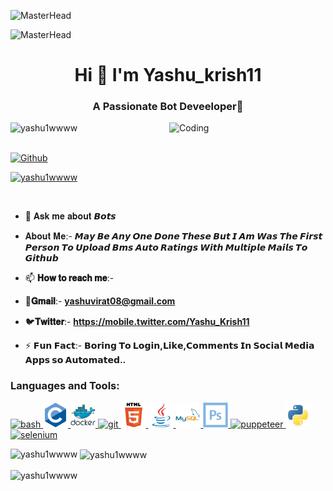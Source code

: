 ![MasterHead](https://raw.githubusercontent.com/yashu1wwww/Lms-Auto-Login-/main/text.gif)

![MasterHead](https://media.tenor.com/qJ5evVs-_uUAAAAC/coding.gif)
<h1 align="center">Hi 👋 I'm Yashu_krish11</h1>
<h3 align="center">A Passionate Bot Deveeloper🤖</h3>
<img align="right" alt="Coding" width="250" src="https://i.pinimg.com/originals/a4/10/2c/a4102c88e38d11babed2452d9ebd582c.gif")

<p align="left"> <img src="https://komarev.com/ghpvc/?username=yashu1wwww&label=Profile Visitors%20&color=0e75b6&style=flat" alt="yashu1wwww" /> </p>

<br> [![Github](https://img.shields.io/github/followers/yashu1wwww??label=Followers&logo=Github)](https://github.com/yashu1wwww)

<p align="left"> <a href="https://github.com/ryo-ma/github-profile-trophy"><img src="https://github-profile-trophy.vercel.app/?username=yashu1wwww" alt="yashu1wwww" /></a> </p>

<p align="left"> <a href="https://twitter.com/" target="blank"><img src="https://img.shields.io/twitter/follow/?logo=twitter&style=for-the-badge" alt="" /></a> </p>

- 💬 𝐀𝐬𝐤 𝐦𝐞 𝐚𝐛𝐨𝐮𝐭 **𝘽𝙤𝙩𝙨**

- 𝐀𝐛𝐨𝐮𝐭 𝐌𝐞:- **𝙈𝙖𝙮 𝘽𝙚 𝘼𝙣𝙮 𝙊𝙣𝙚 𝘿𝙤𝙣𝙚 𝙏𝙝𝙚𝙨𝙚 𝘽𝙪𝙩 𝙄 𝘼𝙢 𝙒𝙖𝙨 𝙏𝙝𝙚 𝙁𝙞𝙧𝙨𝙩 𝙋𝙚𝙧𝙨𝙤𝙣 𝙏𝙤 𝙐𝙥𝙡𝙤𝙖𝙙 𝘽𝙢𝙨 𝘼𝙪𝙩𝙤 𝙍𝙖𝙩𝙞𝙣𝙜𝙨 𝙒𝙞𝙩𝙝 𝙈𝙪𝙡𝙩𝙞𝙥𝙡𝙚 𝙈𝙖𝙞𝙡𝙨 𝙏𝙤 𝙂𝙞𝙩𝙝𝙪𝙗**

- 📫 **𝐇𝐨𝐰 𝐭𝐨 𝐫𝐞𝐚𝐜𝐡 𝐦𝐞**:-

-  **💌𝐆𝐦𝐚𝐢𝐥**:- **yashuvirat08@gmail.com**

- 🐦**𝐓𝐰𝐢𝐭𝐭𝐞𝐫**:- **https://mobile.twitter.com/Yashu_Krish11**

- ⚡ **𝗙𝘂𝗻 𝗙𝗮𝗰𝘁**:- **𝗕𝗼𝗿𝗶𝗻𝗴 𝗧𝗼 𝗟𝗼𝗴𝗶𝗻,𝗟𝗶𝗸𝗲,𝗖𝗼𝗺𝗺𝗲𝗻𝘁𝘀 𝗜𝗻 𝗦𝗼𝗰𝗶𝗮𝗹 𝗠𝗲𝗱𝗶𝗮 𝗔𝗽𝗽𝘀 𝘀𝗼 𝗔𝘂𝘁𝗼𝗺𝗮𝘁𝗲𝗱..**

<h3 align="left">Languages and Tools:</h3>
<p align="left"> <a href="https://www.gnu.org/software/bash/" target="_blank" rel="noreferrer"> <img src="https://www.vectorlogo.zone/logos/gnu_bash/gnu_bash-icon.svg" alt="bash" width="40" height="40"/> </a> <a href="https://www.cprogramming.com/" target="_blank" rel="noreferrer"> <img src="https://raw.githubusercontent.com/devicons/devicon/master/icons/c/c-original.svg" alt="c" width="40" height="40"/> </a> <a href="https://www.docker.com/" target="_blank" rel="noreferrer"> <img src="https://raw.githubusercontent.com/devicons/devicon/master/icons/docker/docker-original-wordmark.svg" alt="docker" width="40" height="40"/> </a> <a href="https://git-scm.com/" target="_blank" rel="noreferrer"> <img src="https://www.vectorlogo.zone/logos/git-scm/git-scm-icon.svg" alt="git" width="40" height="40"/> </a> <a href="https://www.w3.org/html/" target="_blank" rel="noreferrer"> <img src="https://raw.githubusercontent.com/devicons/devicon/master/icons/html5/html5-original-wordmark.svg" alt="html5" width="40" height="40"/> </a> <a href="https://www.java.com" target="_blank" rel="noreferrer"> <img src="https://raw.githubusercontent.com/devicons/devicon/master/icons/java/java-original.svg" alt="java" width="40" height="40"/> </a> <a href="https://www.mysql.com/" target="_blank" rel="noreferrer"> <img src="https://raw.githubusercontent.com/devicons/devicon/master/icons/mysql/mysql-original-wordmark.svg" alt="mysql" width="40" height="40"/> </a> <a href="https://www.photoshop.com/en" target="_blank" rel="noreferrer"> <img src="https://raw.githubusercontent.com/devicons/devicon/master/icons/photoshop/photoshop-line.svg" alt="photoshop" width="40" height="40"/> </a> <a href="https://github.com/puppeteer/puppeteer" target="_blank" rel="noreferrer"> <img src="https://www.vectorlogo.zone/logos/pptrdev/pptrdev-official.svg" alt="puppeteer" width="40" height="40"/> </a> <a href="https://www.python.org" target="_blank" rel="noreferrer"> <img src="https://raw.githubusercontent.com/devicons/devicon/master/icons/python/python-original.svg" alt="python" width="40" height="40"/> </a> <a href="https://www.selenium.dev" target="_blank" rel="noreferrer"> <img src="https://raw.githubusercontent.com/detain/svg-logos/780f25886640cef088af994181646db2f6b1a3f8/svg/selenium-logo.svg" alt="selenium" width="40" height="40"/> </a> </p>

<p><img align="left" src="https://github-readme-stats.vercel.app/api/top-langs?username=yashu1wwww&show_icons=true&locale=en&layout=compact" alt="yashu1wwww" /></p>

<p>&nbsp;<img align="center" src="https://github-readme-stats.vercel.app/api?username=yashu1wwww&show_icons=true&locale=en" alt="yashu1wwww" /></p>

<p><img align="center" src="https://github-readme-streak-stats.herokuapp.com/?user=yashu1wwww&" alt="yashu1wwww" /></p>


   
   
